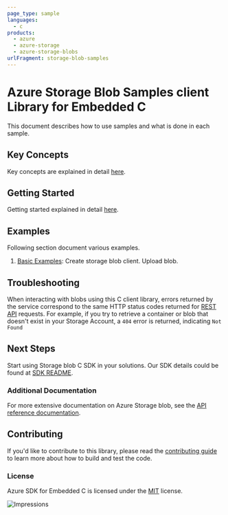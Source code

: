 ```yaml
---
page_type: sample
languages:
  - c
products:
  - azure
  - azure-storage
  - azure-storage-blobs
urlFragment: storage-blob-samples
---
```


# Azure Storage Blob Samples client Library for Embedded C

This document describes how to use samples and what is done in each sample.

## Key Concepts

Key concepts are explained in detail [here][SDK_README_KEY_CONCEPTS].

## Getting Started

Getting started explained in detail [here][SDK_README_GETTING_STARTED].

## Examples

   Following section document various examples.

1. [Basic Examples][samples_basic]: Create storage blob client. Upload blob.

## Troubleshooting

When interacting with blobs using this C client library, errors returned by the service correspond to the same HTTP
status codes returned for [REST API][error_codes] requests. For example, if you try to retrieve a container or blob that
doesn't exist in your Storage Account, a `404` error is returned, indicating `Not Found`

## Next Steps

Start using Storage blob C SDK in your solutions. Our SDK details could be found at [SDK README][BLOB_SDK_README].

### Additional Documentation

For more extensive documentation on Azure Storage blob, see the [API reference documentation][storageblob_rest].

## Contributing

If you'd like to contribute to this library, please read the [contributing guide][azure_sdk_for_c_contributing] to learn more about how to build and test the code.

### License

Azure SDK for Embedded C is licensed under the [MIT][azure_sdk_for_c_license] license.

<!-- LINKS -->
[azure_sdk_for_c_contributing]: https://github.com/Azure/azure-sdk-for-c/blob/main/CONTRIBUTING.md
[azure_sdk_for_c_license]: https://github.com/Azure/azure-sdk-for-c/blob/main/LICENSE

<!-- https://github.com/Azure/azure-sdk-for-c/tree/main/sdk/docs/storage -->
[BLOB_SDK_README]: https://github.com/Azure/azure-sdk-for-c/tree/c30c45efe9f7d5b6f3ae486dbeb121d2fe24e527/sdk/docs/storage

<!-- https://github.com/Azure/azure-sdk-for-c/tree/main/sdk/docs/storage#contributing -->
[SDK_README_CONTRIBUTING]: https://github.com/Azure/azure-sdk-for-c/tree/c30c45efe9f7d5b6f3ae486dbeb121d2fe24e527/sdk/docs/storage#contributing

<!-- https://github.com/Azure/azure-sdk-for-c/tree/main/sdk/docs/storage#getting-started -->
[SDK_README_GETTING_STARTED]: https://github.com/Azure/azure-sdk-for-c/tree/c30c45efe9f7d5b6f3ae486dbeb121d2fe24e527/sdk/docs/storage#getting-started

<!-- https://github.com/Azure/azure-sdk-for-c/tree/main/sdk/docs/storage#key-concepts -->
[SDK_README_KEY_CONCEPTS]: https://github.com/Azure/azure-sdk-for-c/tree/c30c45efe9f7d5b6f3ae486dbeb121d2fe24e527/sdk/docs/storage#key-concepts

<!-- https://github.com/Azure/azure-sdk-for-c/blob/main/sdk/samples/storage/blobs/src/blobs_client_sample.c -->
[samples_basic]: https://github.com/antkmsft/azure-sdk-for-c/blob/blob-upload/sdk/samples/storage/blobs/src/blobs_client_sample.c

[storageblob_rest]: https://docs.microsoft.com/rest/api/storageservices/blob-service-rest-api
[error_codes]: https://docs.microsoft.com/rest/api/storageservices/blob-service-error-codes

![Impressions](https://azure-sdk-impressions.azurewebsites.net/api/impressions/azure-sdk-for-c%2Fsdk%2Fstorage%2Fblobs%2Fsrc%2Fsamples%2FREADME.png)
